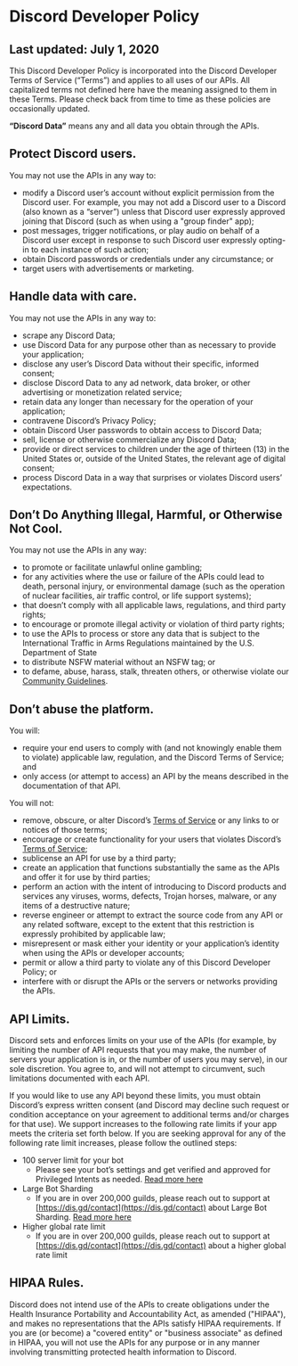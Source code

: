 # Discord Developer Policy

## Last updated: July 1, 2020

This Discord Developer Policy is incorporated into the Discord Developer Terms of Service (“Terms”) and applies to all uses of our APIs. All capitalized terms not defined here have the meaning assigned to them in these Terms. Please check back from time to time as these policies are occasionally updated.

**“Discord Data”** means any and all data you obtain through the APIs.

## Protect Discord users. 

You may not use the APIs in any way to:

- modify a Discord user’s account without explicit permission from the Discord user. For example, you may not add a Discord user to a Discord (also known as a “server”) unless that Discord user expressly approved joining that Discord (such as when using a "group finder" app);
- post messages, trigger notifications, or play audio on behalf of a Discord user except in response to such Discord user expressly opting-in to each instance of such action;
- obtain Discord passwords or credentials under any circumstance; or
- target users with advertisements or marketing.

## Handle data with care. 

You may not use the APIs in any way to:

- scrape any Discord Data;
- use Discord Data for any purpose other than as necessary to provide your application;
- disclose any user’s Discord Data without their specific, informed consent; 
- disclose Discord Data to any ad network, data broker, or other advertising or monetization related service; 
- retain data any longer than necessary for the operation of your application;
- contravene Discord’s Privacy Policy;
- obtain Discord User passwords to obtain access to Discord Data; 
- sell, license or otherwise commercialize any Discord Data; 
- provide or direct services to children under the age of thirteen (13) in the United States or, outside of the United States, the relevant age of digital consent; 
- process Discord Data in a way that surprises or violates Discord users’ expectations.

## Don’t Do Anything Illegal, Harmful, or Otherwise Not Cool.

You may not use the APIs in any way:

- to promote or facilitate unlawful online gambling;
- for any activities where the use or failure of the APIs could lead to death, personal injury, or environmental damage (such as the operation of nuclear facilities, air traffic control, or life support systems);
- that doesn’t comply with all applicable laws, regulations, and third party rights;
- to encourage or promote illegal activity or violation of third party rights;
- to use the APIs to process or store any data that is subject to the International Traffic in Arms Regulations maintained by the U.S. Department of State
- to distribute NSFW material without an NSFW tag; or
- to defame, abuse, harass, stalk, threaten others, or otherwise violate our [Community Guidelines](https://discord.com/guidelines).

## Don’t abuse the platform. 

You will:

- require your end users to comply with (and not knowingly enable them to violate) applicable law, regulation, and the Discord Terms of Service; and
- only access (or attempt to access) an API by the means described in the documentation of that API. 

You will not:

- remove, obscure, or alter Discord’s [Terms of Service](https://discord.com/terms) or any links to or notices of those terms;
- encourage or create functionality for your users that violates Discord’s [Terms of Service](https://discord.com/terms);
- sublicense an API for use by a third party;
- create an application that functions substantially the same as the APIs and offer it for use by third parties;
- perform an action with the intent of introducing to Discord products and services any viruses, worms, defects, Trojan horses, malware, or any items of a destructive nature; 
- reverse engineer or attempt to extract the source code from any API or any related software, except to the extent that this restriction is expressly prohibited by applicable law; 
- misrepresent or mask either your identity or your application’s identity when using the APIs or developer accounts; 
- permit or allow a third party to violate any of this Discord Developer Policy; or
- interfere with or disrupt the APIs or the servers or networks providing the APIs.

## API Limits.

Discord sets and enforces limits on your use of the APIs (for example, by limiting the number of API requests that you may make, the number of servers your application is in, or the number of users you may serve), in our sole discretion. You agree to, and will not attempt to circumvent, such limitations documented with each API. 

If you would like to use any API beyond these limits, you must obtain Discord’s express written consent (and Discord may decline such request or condition acceptance on your agreement to additional terms and/or charges for that use).
We support increases to the following rate limits if your app meets the criteria set forth below. If you are seeking approval for any of the following rate limit increases, 
please follow the outlined steps:

- 100 server limit for your bot
    - Please see your bot’s settings and get verified and approved for Privileged Intents as needed. [Read more here](https://support.discord.com/hc/en-us/articles/360040720412)
- Large Bot Sharding
    - If you are in over 200,000 guilds, please reach out to support at [https://dis.gd/contact](https://dis.gd/contact) about Large Bot Sharding. [Read more here](https://discord.com/developers/docs/topics/gateway#identifying)
- Higher global rate limit
    - If you are in over 200,000 guilds, please reach out to support at [https://dis.gd/contact](https://dis.gd/contact) about a higher global rate limit

## HIPAA Rules.

Discord does not intend use of the APIs to create obligations under the Health Insurance Portability and Accountability Act, as amended ("HIPAA"), and makes no representations that the APIs satisfy HIPAA requirements. If you are (or become) a "covered entity" or "business associate" as defined in HIPAA, you will not use the APIs for any purpose or in any manner involving transmitting protected health information to Discord.
